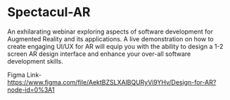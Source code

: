 # Spectacul-AR


An exhilarating webinar exploring aspects of software development for Augmented Reality and its applications. A live demonstration on how to create engaging UI/UX for AR will equip you with the ability to design a 1-2 screen AR design interface and enhance your over-all software development skills. 


Figma Link- https://www.figma.com/file/AektBZSLXAlBQURyVi9YHv/Design-for-AR?node-id=0%3A1

